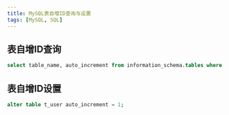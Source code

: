 ```yaml
---
title: MySQL表自增ID查询与设置
tags: [MySQL, SQL]
---
```


## 表自增ID查询

```sql
select table_name, auto_increment from information_schema.tables where table_name = 't_sentence' and table_schema = 'language_trainer';
```

## 表自增ID设置

```sql
alter table t_user auto_increment = 1;
```